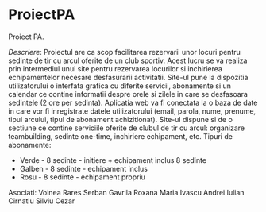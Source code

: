 # ProiectPA
Proiect PA.

*Descriere*: Proiectul are ca scop facilitarea rezervarii unor locuri pentru sedinte de tir cu arcul
oferite de un club sportiv. Acest lucru se va realiza prin intermediul unui site pentru rezervarea
locurilor si inchirierea echipamentelor necesare desfasurarii activitatii. Site-ul pune la dispozitia
utilizatorului o interfata grafica cu diferite servicii, abonamente si un calendar ce contine
informatii despre orele si zilele in care se desfasoara sedintele (2 ore per sedinta). Aplicatia web
va fi conectata la o baza de date in care vor fi inregistrate datele utilizatorului (email, parola,
nume, prenume, tipul arcului, tipul de abonament achizitionat). Site-ul dispune si de o sectiune
ce contine serviciile oferite de clubul de tir cu arcul: organizare teambuilding, sedinte one-time,
inchiriere echipament, etc.
Tipuri de abonamente:
- Verde - 8 sedinte - initiere + echipament inclus 8 sedinte
- Galben - 8 sedinte - echipament inclus
- Rosu - 8 sedinte - echipament propriu 

Asociati:
Voinea Rares Serban
Gavrila Roxana Maria
Ivascu Andrei Iulian
Cirnatiu Silviu Cezar
